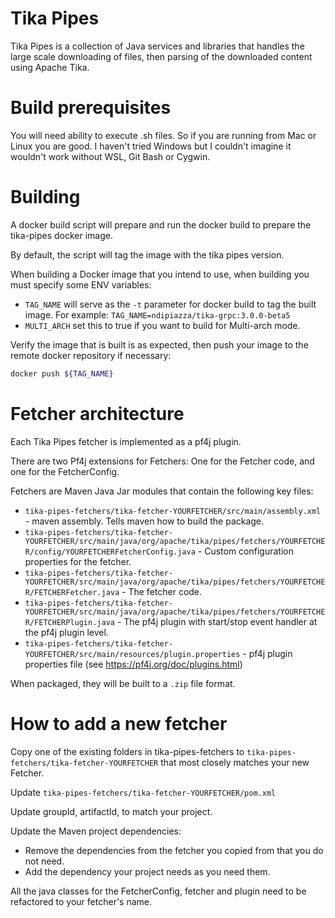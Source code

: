 # Tika Pipes

Tika Pipes is a collection of Java services and libraries that handles the large scale downloading of files, 
then parsing of the downloaded content using Apache Tika.

# Build prerequisites

You will need ability to execute .sh files. So if you are running from Mac or Linux you are good. I haven't tried Windows but 
I couldn't imagine it wouldn't work without WSL, Git Bash or Cygwin.

# Building

A docker build script will prepare and run the docker build to prepare the tika-pipes docker image.

By default, the script will tag the image with the tika pipes version.

When building a Docker image that you intend to use, when building you must specify some ENV variables:

* `TAG_NAME` will serve as the `-t` parameter for docker build to tag the built image. For example: `TAG_NAME=ndipiazza/tika-grpc:3.0.0-beta5`
* `MULTI_ARCH` set this to true if you want to build for Multi-arch mode.

Verify the image that is built is as expected, then push your image to the remote docker repository if necessary:

```bash
docker push ${TAG_NAME}
```

# Fetcher architecture

Each Tika Pipes fetcher is implemented as a pf4j plugin.

There are two Pf4j extensions for Fetchers: One for the Fetcher code, and one for the FetcherConfig.

Fetchers are Maven Java Jar modules that contain the following key files:

* `tika-pipes-fetchers/tika-fetcher-YOURFETCHER/src/main/assembly.xml` - maven assembly. Tells maven how to build the package.
* `tika-pipes-fetchers/tika-fetcher-YOURFETCHER/src/main/java/org/apache/tika/pipes/fetchers/YOURFETCHER/config/YOURFETCHERFetcherConfig.java` - Custom configuration properties for the fetcher.
* `tika-pipes-fetchers/tika-fetcher-YOURFETCHER/src/main/java/org/apache/tika/pipes/fetchers/YOURFETCHER/FETCHERFetcher.java` - The fetcher code.
* `tika-pipes-fetchers/tika-fetcher-YOURFETCHER/src/main/java/org/apache/tika/pipes/fetchers/YOURFETCHER/FETCHERPlugin.java` - The pf4j plugin with start/stop event handler at the pf4j plugin level.
* `tika-pipes-fetchers/tika-fetcher-YOURFETCHER/src/main/resources/plugin.properties` - pf4j plugin properties file (see https://pf4j.org/doc/plugins.html)

When packaged, they will be built to a `.zip` file format.

# How to add a new fetcher

Copy one of the existing folders in tika-pipes-fetchers to `tika-pipes-fetchers/tika-fetcher-YOURFETCHER` that most closely matches your new Fetcher.

Update `tika-pipes-fetchers/tika-fetcher-YOURFETCHER/pom.xml`

Update groupId, artifactId, to match your project.

Update the Maven project dependencies:

* Remove the dependencies from the fetcher you copied from that you do not need. 
* Add the dependency your project needs as you need them.

All the java classes for the FetcherConfig, fetcher and plugin need to be refactored to your fetcher's name.
